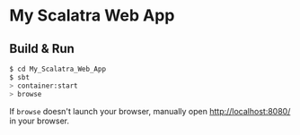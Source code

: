 # My Scalatra Web App #

## Build & Run ##

```sh
$ cd My_Scalatra_Web_App
$ sbt
> container:start
> browse
```

If `browse` doesn't launch your browser, manually open [http://localhost:8080/](http://localhost:8080/) in your browser.
